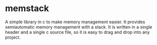 # memstack
A simple library in c to make memory management easier. It provides semiautomatic memory management with a stack. It is written in a single header and a single c source file, so it is easy to drag and drop into any project.
